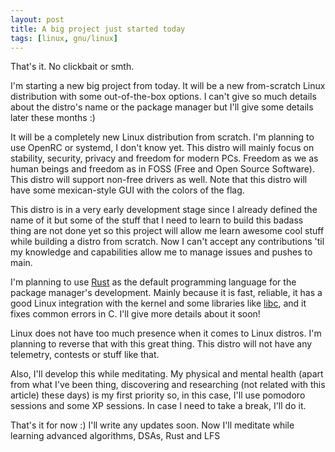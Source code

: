 ```yaml
---
layout: post
title: A big project just started today
tags: [linux, gnu/linux]
---
```


That's it. No clickbait or smth.

I'm starting a new big project from today. It will be a new from-scratch Linux distribution with
some out-of-the-box options. I can't give so much details about the distro's name or the package manager but I'll give some details later these months :)

It will be a completely new Linux distribution from scratch. I'm planning to use OpenRC or systemd, I don't know yet. This distro will mainly
focus on stability, security, privacy and freedom for modern PCs. Freedom as we as human beings and freedom as in FOSS (Free and Open Source Software). This distro will support 
non-free drivers as well. Note that this distro will have some mexican-style GUI with the colors of the flag. 

This distro is in a very early development stage since I already defined the name of it but some of the stuff that I need to learn to build this badass thing are not done yet
so this project will allow me learn awesome cool stuff while building a distro from scratch. Now I can't accept any contributions 'til my knowledge and capabilities allow me to manage issues
and pushes to main. 

I'm planning to use [Rust](https://www.rust-lang.org/) as the default programming language for the package manager's development. Mainly because it is fast, reliable, it has a good Linux integration
with the kernel and some libraries like [libc](https://www.gnu.org/software/libc/), and it fixes common errors in C. I'll give more details about it soon!

Linux does not have too much presence when it comes to Linux distros. I'm planning to reverse that with this great thing. This distro will not have any telemetry, contests or stuff like that. 

Also, I'll develop this while meditating. My physical and mental health (apart from what I've been thing, discovering and researching (not related with this article) these days) is my first priority so,
in this case, I'll use pomodoro sessions and some XP sessions. In case I need to take a break, I'll do it. 

That's it for now :) I'll write any updates soon. Now I'll meditate while learning advanced algorithms, DSAs, Rust and LFS